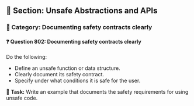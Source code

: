 ## 📘 Section: Unsafe Abstractions and APIs  
### 🔹 Category: Documenting safety contracts clearly  
#### ❓ Question 802: Documenting safety contracts clearly

Do the following:

- Define an unsafe function or data structure.
- Clearly document its safety contract.
- Specify under what conditions it is safe for the user.

🔧 **Task:** Write an example that documents the safety requirements for using unsafe code.
